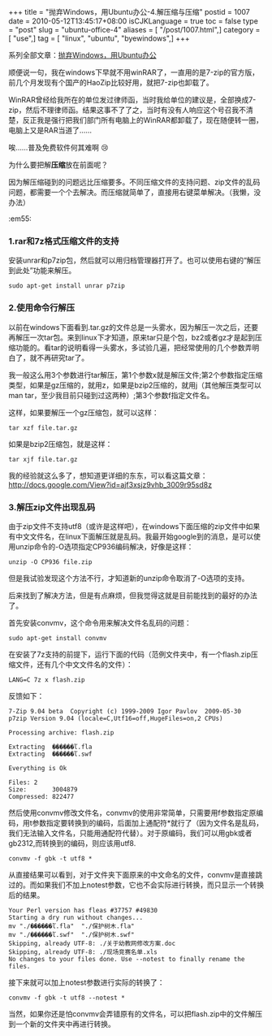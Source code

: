 +++
title = "抛弃Windows，用Ubuntu办公-4.解压缩与压缩"
postid = 1007
date = 2010-05-12T13:45:17+08:00
isCJKLanguage = true
toc = false
type = "post"
slug = "ubuntu-office-4"
aliases = [ "/post/1007.html",]
category = [ "use",]
tag = [ "linux", "ubuntu", "byewindows",]
+++


系列全部文章：[抛弃Windows，用Ubuntu办公](https://blog.zengrong.net/tag/byewindows/)


顺便说一句，我在windows下早就不用winRAR了，一直用的是7-zip的官方版，前几个月发现有个国产的HaoZip比较好用，就把7-zip也卸载了。  

WinRAR曾经给我所在的单位发过律师函，当时我给单位的建议是，全部换成7-zip，然后不理律师函。结果这事不了了之，当时有没有人响应这个号召我不清楚，反正我是强行把我们部门所有电脑上的WinRAR都卸载了，现在随便转一圈，电脑上又是RAR当道了……  

唉……普及免费软件何其难啊 :cry:

为什么要把解**压缩**放在前面呢？  

因为解压缩碰到的问题远比压缩要多。不同压缩文件的支持问题、zip文件的乱码问题，都需要一个个去解决。而压缩就简单了，直接用右键菜单解决。（我懒，没办法）

:em55:  
<!--more-->

### 1.rar和7z格式压缩文件的支持

安装unrar和p7zip包，然后就可以用归档管理器打开了。也可以使用右键的“解压到此处”功能来解压。

    sudo apt-get install unrar p7zip

### 2.使用命令行解压

以前在windows下面看到.tar.gz的文件总是一头雾水，因为解压一次之后，还要再解压一次tar包。来到linux下才知道，原来tar只是个包，bz2或者gz才是起到压缩功能的。看tar的说明看得一头雾水，多试验几遍，把经常使用的几个参数弄明白了，就不再研究tar了。  

我一般这么用3个参数进行tar解压，第1个参数x就是解压文件;第2个参数指定压缩类型，如果是gz压缩的，就用z，如果是bzip2压缩的，就用j（其他解压类型可以man tar，至少我目前只碰到过这两种）;第3个参数f指定文件名。  

这样，如果要解压一个gz压缩包，就可以这样：

    tar xzf file.tar.gz

如果是bzip2压缩包，就是这样：

    tar xjf file.tar.gz

我的经验就这么多了，想知道更详细的东东，可以看这篇文章：<http://docs.google.com/View?id=ajf3xsjz9vhb_3009r95sd8z>

### 3.解压zip文件出现乱码

由于zip文件不支持utf8（或许是这样吧），在windows下面压缩的zip文件中如果有中文文件名，在linux下面解压就是乱码。我最开始google到的消息，是可以使用unzip命令的-O选项指定CP936编码解决，好像是这样：

    unzip -O CP936 file.zip

但是我试验发现这个方法不行，才知道新的unzip命令取消了-O选项的支持。  

后来找到了解决方法，但是有点麻烦，但我觉得这就是目前能找到的最好的办法了。  

首先安装convmv，这个命令用来解决文件名乱码的问题：

    sudo apt-get install convmv

在安装了7z支持的前提下，运行下面的代码（范例文件夹中，有一个flash.zip压缩文件，还有几个中文文件名的文件）：

    LANG=C 7z x flash.zip

反馈如下：

    7-Zip 9.04 beta  Copyright (c) 1999-2009 Igor Pavlov  2009-05-30
    p7zip Version 9.04 (locale=C,Utf16=off,HugeFiles=on,2 CPUs)

    Processing archive: flash.zip

    Extracting  ������ľ.fla
    Extracting  ������ľ.swf

    Everything is Ok

    Files: 2
    Size:       3004879
    Compressed: 822477

然后使用convmv修改文件名，convmv的使用非常简单，只需要用f参数指定原编码，用t参数指定要转换到的编码，后面加上通配符\*就行了（因为文件名是乱码，我们无法输入文件名，只能用通配符代替）。对于原编码，我们可以用gbk或者gb2312,而转换到的编码，则应该用utf8.

    convmv -f gbk -t utf8 *

从直接结果可以看到，对于文件夹下面原来的中文命名的文件，convmv是直接跳过的。而如果我们不加上notest参数，它也不会实际进行转换，而只显示一个转换后的结果。

    Your Perl version has fleas #37757 #49830
    Starting a dry run without changes...
    mv "./������ľ.fla"  "./保护树木.fla"
    mv "./������ľ.swf"  "./保护树木.swf"
    Skipping, already UTF-8: ./关于幼教网修改方案.doc
    Skipping, already UTF-8: ./现场竞赛名单.xls
    No changes to your files done. Use --notest to finally rename the files.

接下来就可以加上notest参数进行实际的转换了：

    convmv -f gbk -t utf8 --notest *

当然，如果你还是怕convmv会弄错原有的文件名，可以把flash.zip中的文件解压到一个新的文件夹中再进行转换。
